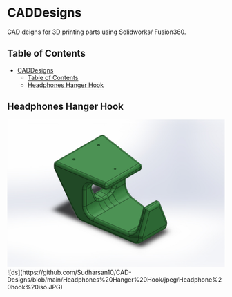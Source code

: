 # CADDesigns

CAD deigns for 3D printing parts using Solidworks/ Fusion360.

## Table of Contents

- [CADDesigns](#caddesigns)
  - [Table of Contents](#table-of-contents)
  - [Headphones Hanger Hook](#headphones-hanger-hook)

## Headphones Hanger Hook

<img src="./Headphones Hanger Hook/jpeg/Headphone hook iso.JPG"/>
![ds](https://github.com/Sudharsan10/CAD-Designs/blob/main/Headphones%20Hanger%20Hook/jpeg/Headphone%20hook%20iso.JPG)
